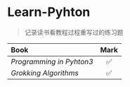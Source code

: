 # Learn-Pyhton
> 记录读书看教程过程重写过的练习题

Book | Mark
:- | :-:
*Programming in Pyhton3* | :white_check_mark:
*Grokking Algorithms* | :white_check_mark: